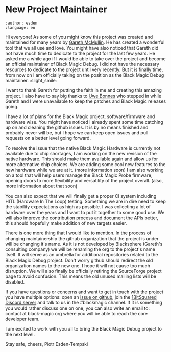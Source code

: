 # New Project Maintainer

```{post} January 07, 2022
:author: esden
:language: en
```

Hi everyone! As some of you might know this project was created and maintained for many years by [Gareth McMullin](https://github.com/gsmcmullin). He has created a wonderful tool that we all use and love. You might have also noticed that Gareth did not have much time to dedicate to the project for the last few years. He asked me a while ago if I would be able to take over the project and become an official maintainer of Black Magic Debug. I did not have the necessary resources to dedicate to the project until very recently. But it is finally time, from now on I am officially taking on the position as the Black Magic Debug maintainer. :slight_smile:

I want to thank Gareth for putting the faith in me and creating this amazing project. I also have to say big thanks to [Uwe Bonnes](https://github.com/UweBonnes/) who stepped in while Gareth and I were unavailable to keep the patches and Black Magic releases going.

I have a lot of plans for the Black Magic project, software/firmware and hardware wise. You might have noticed I already spent some time catching up on and cleaning the github issues. It is by no means finished and probably never will be, but I hope we can keep open issues and pull requests on a better level going forward.

To resolve the issue that the native Black Magic Hardware is currently not available due to chip shortages, I am working on the new revision of the native hardware. This should make them available again and allow us for more alternative chip choices. We are adding some cool new features to the new hardware while we are at it. (more information soon) I am also working on a tool that will help users manage the Black Magic Probe firmware, opening doors to more flexibility and versatility of the project overall. (also, more information about that soon)

You can also expect that we will finally get a proper CI system including HITL (Hardware In The Loop) testing. Something we are in dire need to keep the stability expectations as high as possible. I was collecting a lot of hardware over the years and I want to put it together to some good use. We will also improve the contribution process and document the APIs better, this should hopefully make addition of new targets easier.

There is one more thing that I would like to mention. In the process of changing maintainership the github organization that the project is under will be changing it's name. As it is not developed by Blacksphere (Gareth's consulting company) we will be renaming the org to the project's name itself. It will serve as an umbrella for additional repositories related to the Black Magic Debug project. Don't worry github should redirect the old organization names to the new one. I hope it will not cause too much disruption. We will also finally be officially retiring the SourceForge project page to avoid confusion. This means the old unused mailing lists will be disabled.

If you have questions or concerns and want to get in touch with the project you have multiple options: open an [issue on github](https://github.com/blacksphere/blackmagic/issues), join the [1BitSquared Discord server](https://1bitsquared.com/pages/chat) and talk to us in the #blackmagic channel. If it is something you would rather discuss one on one, you can also write an email to: contact at black-magic org where you will be able to reach the core developer team.

I am excited to work with you all to bring the Black Magic Debug project to the next level.

Stay safe, cheers,
Piotr Esden-Tempski